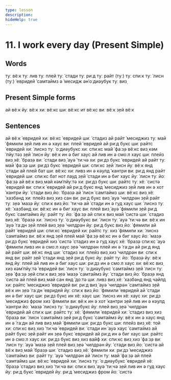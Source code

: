 ```yaml
---
type: lesson
description:
hideHelp: true
---
```


# 11. I work every day (Present Simple)

## Words

туː вёːк
туː лив
туː плей
туː ˈстади
туː риːд
туː райт (туː)
туː спиːк
туː ˈлисн (туː)
ˈевридей
ˈсамтаймз
ə ˈмесидж
əнˈоːдиəубук
туː
виз̣

## Present Simple forms

ай вёːк
йуː вёːк
хиː вёːкс
шиː вёːкс
ит вёːкс
виː вёːк
з̣ей вёːк

## Sentences

ай вёːк ˈевридей
хиː вёːкс ˈевридей
шиː ˈстадиз
ай райт ˈмесиджиз туː май ˈфямили
з̣ей лив ин ə хаус
виː плей ˈевридей
ай риːд букс
шиː райтс ˈевридей
хиː ˈлиснз туː ˈоːдиəубукс
хиː спиːкс
май ˈфаːз̣ə вёːкс виз̣ кəмˈпйуːтəз
з̣ей ˈлисн
йуː вёːк ин ə биг хаус
ай лив ин ə смоːл хаус
шиː плейз виз̣ хёː ˈбраз̣ə
виː ˈстади виз̣ ˈауə ˈтиːчə
хиː риːдз букс ˈевридей
ай райт туː май ˈфаːз̣ə
шиː риːдз букс ˈевридей
шиː спиːкс
з̣ей ˈлисн
йуː вёːк янд ˈстади
ай плей бат шиː вёːкс
хиː ливз ин ə кəулд ˈкантри
виː риːд янд райт ˈевридей
шиː спиːкс бат нот лауд
з̣ей ˈстади ин ə биг хаус
йуː ˈлисн туː йоː ˈфаːз̣ə
ай вёːк виз̣ май кəмˈпйуːтə
хиː риːдз букс
шиː райтс туː хёː ˈсистə ˈевридей
виː спиːк ˈевридей
ай риːд букс янд ˈмесиджиз
з̣ей лив ин ə хот ˈкантри
йуː ˈстади виз̣ йоː ˈбраз̣ə
ай ˈлисн ˈсамтаймз
шиː вёːкс виз̣ хёː ˈхазбəнд
хиː плейз виз̣ хиз сан
виː риːд букс виз̣ ˈауə ˈчилдрəн
з̣ей райт туː з̣еə ˈмаз̣ə
йуː спиːк виз̣ йоː ˈтиːчə
ай ˈстади ин ə гуд хаус
шиː ˈлиснз туː хёː ˈхазбəнд
хиː вёːкс ин ə биг хаус
виː плей виз̣ ˈауə ˈфямили
з̣ей риːд букс ˈсамтаймз
йуː райт туː йоː ˈфаːз̣ə
ай спиːк виз̣ май ˈсистə
шиː ˈстадиз виз̣ хёː ˈбраз̣ə
хиː ˈлиснз туː ˈоːдиəубукс
виː ˈлисн туː ˈауə ˈтиːчə
виː вёːк ин ˈауə ˈгаːдн
з̣ей плей виз̣ з̣еə ˈчилдрəн
йуː риːд букс виз̣ йоː ˈфямили
ай райт ˈевридей
шиː спиːкс ˈевридей
хиː райтс туː хиз ˈфямили
хиː ˈлиснз ˈсамтаймз
виː вёːк янд з̣ей плей
май ˈфаːз̣ə вёːкс ин ə биг хаус
йоː ˈмаз̣ə риːдз букс ˈевридей
хиз ˈсистə ˈстадиз ин ə гуд хаус
хёː ˈбраз̣ə спиːкс
ˈауə ˈфямили ливз ин ə смоːл хаус
з̣еə ˈчилдрəн плей ин ə ˈгаːдн
ай риːд янд ай райт
шиː вёːкс янд шиː ˈстадиз
хиː плейз виз̣ хиз ˈчилдрəн
виː спиːк янд виː райт
з̣ей ˈстади янд з̣ей риːд букс
йуː райт туː йоː ˈбраз̣ə
йуː вёːк янд йуː плей
ай лив ин ə биг хаус
шиː риːдз ин ə смоːл хаус
хиː вёːкс виз̣ хиз кəмˈпйуːтə ˈевридей
виː ˈлисн туː ˈоːдиəубукс ˈсамтаймз
з̣ей ˈлисн туː з̣еə ˈфаːз̣ə
з̣ей спиːк виз̣ з̣еə ˈмаз̣ə ˈсамтаймз
йуː ˈстади виз̣ йоː ˈбраз̣ə янд ˈсистə
ай плей виз̣ май сан янд ˈдоːтə
шиː ливз виз̣ хёː ˈхазбəнд янд чайлд
хиː райтс ˈмесиджиз ˈевридей
виː риːд виз̣ ˈауə ˈчилдрəн ˈсамтаймз
з̣ей вёːк ин з̣еə ˈгаːдн ˈевридей
йуː спиːк виз̣ йоː ˈфямили ˈевридей
ай ˈстади ин ə биг хаус
шиː риːдз букс ин хёː хаус
шиː ˈлиснз ин хёː хаус
хиː риːдз ˈмесиджиз фром хиз ˈфямили
виː вёːк ин ə хот ˈкантри
з̣ей лив ин ə кəулд ˈкантри
йоː ˈмаз̣ə ˈлиснз туː ˈоːдиəубукс
йуː плей виз̣ з̣еə ˈчилдрəн ˈевридей
ай спиːк
шиː райтс туː хёː ˈфямили ˈевридей
хиː ˈстадиз виз̣ хиз ˈбраз̣ə
виː ˈлисн ˈсамтаймз
з̣ей риːд букс ˈсамтаймз
йуː вёːк ин ə хаус янд ин ə ˈгаːдн
ай лив виз̣ май ˈфямили
шиː риːдз букс
шиː плейз виз̣ хёː той
хиː спиːкс виз̣ хиз ˈтиːчə ˈевридей
виː ˈстади ин ˈауə хаус ˈсамтаймз
ай райт букс
з̣ей райт ин з̣еə букс ˈевридей
ай риːд ин ə биг хаус
шиː райтс ин ə смоːл хаус
хиː риːдз букс виз̣ хиз вайф
хиː спиːкс виз̣ хиз ˈфаːз̣ə
виː ˈлисн туː ˈауə ˈмаз̣ə
з̣ей плей виз̣ з̣еə ˈчилдрəн
йуː ˈстади виз̣ йоː ˈсистə
ай вёːк виз̣ май ˈбраз̣ə
шиː ˈстадиз виз̣ хёː ˈфямили
хиː риːдз ˈмесиджиз ˈсамтаймз
виː райт туː ˈауə ˈчилдрəн
ай ˈлисн туː май ˈфаːз̣ə
ай плей ˈсамтаймз
шиː вёːкс ˈевридей
хиː ˈлиснз туː ˈоːдиəубукс ˈевридей
хёː ˈбраз̣ə ˈстадиз виз̣ хиз ˈтиːчə
виː спиːк виз̣ ˈауə ˈтиːчə
з̣ей лив ин ə гуд хаус
йуː риːд букс ˈевридей
йуː риːд ˈмесиджиз фром йоː ˈсистə
